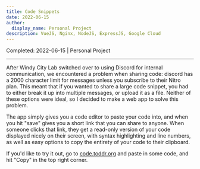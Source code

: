 ```yaml
---
title: Code Snippets
date: 2022-06-15
author: 
  display_name: Personal Project
description: VueJS, Nginx, NodeJS, ExpressJS, Google Cloud
---
```

Completed: 2022-06-15 | Personal Project

---

After Windy City Lab switched over to using Discord for internal communication, we encountered a problem when sharing code: discord has a 2000 character limit for messages unless you subscribe to their Nitro plan. This meant that if you wanted to share a large code snippet, you had to either break it up into multiple messages, or upload it as a file. Neither of these options were ideal, so I decided to make a web app to solve this problem.

The app simply gives you a code editor to paste your code into, and when you hit "save" gives you a short link that you can share to anyone. When someone clicks that link, they get a read-only version of your code displayed nicely on their screen, with syntax highlighting and line numbers, as well as easy options to copy the entirety of your code to their clipboard.

If you'd like to try it out, go to [code.toddr.org](https://code.toddr.org) and paste in some code, and hit "Copy" in the top right corner.
